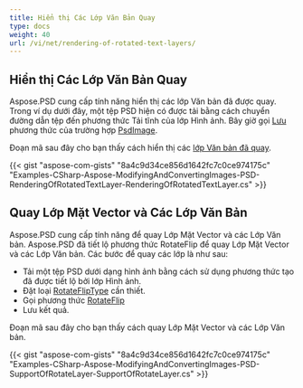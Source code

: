 ```yaml
---
title: Hiển thị Các Lớp Văn Bản Quay
type: docs
weight: 40
url: /vi/net/rendering-of-rotated-text-layers/
---
```


## **Hiển thị Các Lớp Văn Bản Quay**
Aspose.PSD cung cấp tính năng hiển thị các lớp Văn bản đã được quay. Trong ví dụ dưới đây, một tệp PSD hiện có được tải bằng cách chuyển đường dẫn tệp đến phương thức Tải tĩnh của lớp Hình ảnh. Bây giờ gọi [Lưu](https://reference.aspose.com/psd/net/aspose.psd/image/methods/save/index) phương thức của trường hợp [PsdImage](https://reference.aspose.com/psd/net/aspose.psd/fileformats.psd/psdimage).

Đoạn mã sau đây cho bạn thấy cách hiển thị các [lớp Văn bản đã quay](https://reference.aspose.com/psd/net/aspose.psd/fileformats.psd/layers/textlayer).

{{< gist "aspose-com-gists" "8a4c9d34ce856d1642fc7c0ce974175c" "Examples-CSharp-Aspose-ModifyingAndConvertingImages-PSD-RenderingOfRotatedTextLayer-RenderingOfRotatedTextLayer.cs" >}}
## **Quay Lớp Mặt Vector và Các Lớp Văn Bản**
Aspose.PSD cung cấp tính năng để quay Lớp Mặt Vector và các Lớp Văn bản. Aspose.PSD đã tiết lộ phương thức RotateFlip để quay Lớp Mặt Vector và các Lớp Văn bản. Các bước để quay các lớp là như sau:

- Tải một tệp PSD dưới dạng hình ảnh bằng cách sử dụng phương thức tạo đã được tiết lộ bởi lớp Hình ảnh.
- Đặt loại [RotateFlipType](https://reference.aspose.com/psd/net/aspose.psd/rotatefliptype) cần thiết.
- Gọi phương thức [RotateFlip](https://reference.aspose.com/psd/net/aspose.psd/image/methods/rotateflip)
- Lưu kết quả.

Đoạn mã sau đây cho bạn thấy cách quay Lớp Mặt Vector và các Lớp Văn bản.

{{< gist "aspose-com-gists" "8a4c9d34ce856d1642fc7c0ce974175c" "Examples-CSharp-Aspose-ModifyingAndConvertingImages-PSD-SupportOfRotateLayer-SupportOfRotateLayer.cs" >}}
